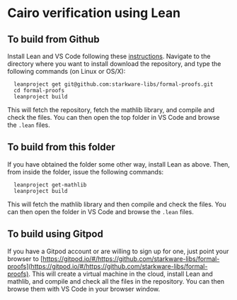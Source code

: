 # Cairo verification using Lean

## To build from Github

Install Lean and VS Code following these [instructions](https://leanprover-community.github.io/get_started.html).
Navigate to the directory where you want to install download the repository,
and type the following commands (on Linux or OS/X):
```
  leanproject get git@github.com:starkware-libs/formal-proofs.git
  cd formal-proofs
  leanproject build
```
This will fetch the repository, fetch the mathlib library, and compile and check the files.
You can then open the top folder in VS Code and browse the `.lean` files.

## To build from this folder

If you have obtained the folder some other way, install Lean as above. Then, from inside the folder, issue the following commands:
```
  leanproject get-mathlib
  leanproject build
```
This will fetch the mathlib library and then compile and check the files. You can then open the folder in VS Code and browse the `.lean` files.

## To build using Gitpod

If you have a Gitpod account or are willing to sign up for one, just point your browser to [https://gitpod.io/#/https://github.com/starkware-libs/formal-proofs](https://gitpod.io/#/https://github.com/starkware-libs/formal-proofs).
This will create a virtual machine in the cloud, install Lean and mathlib, and compile
and check all the files in the repository.
You can then browse them with VS Code in your browser window.


